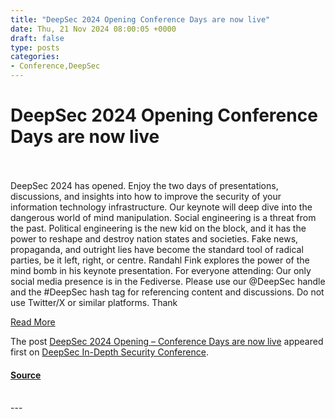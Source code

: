 ```yaml
---
title: "DeepSec 2024 Opening Conference Days are now live"
date: Thu, 21 Nov 2024 08:00:05 +0000
draft: false
type: posts
categories: 
- Conference,DeepSec
---
```

# DeepSec 2024 Opening Conference Days are now live

<br/>

<br/>
DeepSec 2024 has opened. Enjoy the two days of presentations, discussions, and insights into how to improve the security of your information technology infrastructure. Our keynote will deep dive into the dangerous world of mind manipulation. Social engineering is a threat from the past. Political engineering is the new kid on the block, and it has the power to reshape and destroy nation states and societies. Fake news, propaganda, and outright lies have become the standard tool of radical parties, be it left, right, or centre. Randahl Fink explores the power of the mind bomb in his keynote presentation. For everyone attending: Our only social media presence is in the Fediverse. Please use our @DeepSec handle and the #DeepSec hash tag for referencing content and discussions. Do not use Twitter/X or similar platforms. Thank

[Read More](https://blog.deepsec.net/deepsec-2024-opening-conference-days-are-now-live/)

The post [DeepSec 2024 Opening – Conference Days are now live](https://blog.deepsec.net/deepsec-2024-opening-conference-days-are-now-live/) appeared first on [DeepSec In-Depth Security Conference](https://blog.deepsec.net).

#### [Source](https://blog.deepsec.net/deepsec-2024-opening-conference-days-are-now-live/)

<br/>
---
